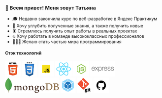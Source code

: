 ### 👋 Всем привет! Меня зовут Татьяна

* 🎓 Недавно закончила курс по веб-разработке в Яндекс Практикум
* 🔭 Хочу углубить полученные знания, а также получить новые 
* ♜  Стремлюсь получить опыт работы в реальных проектах
* 🔝 Хочу работать в команде высококлассных профессионалов
* 👩🏼‍💻 Желаю стать частью мира программирования 

#### Стэк технологий
![](html.png)
![](css.png)
![](js.png)
![](react.png)
![](nodejs.png)
![](express.png)
![](mongodb.png)
![](webpack.png)
![](git.png)
![](github.png)

<!--
**tatiana-pavlova/tatiana-pavlova** is a ✨ _special_ ✨ repository because its `README.md` (this file) appears on your GitHub profile.

Here are some ideas to get you started:

- 🔭 I’m currently working on ...
- 🌱 I’m currently learning ...
- 👯 I’m looking to collaborate on ...
- 🤔 I’m looking for help with ...
- 💬 Ask me about ...
- 📫 How to reach me: ...
- 😄 Pronouns: ...
- ⚡ Fun fact: ...
-->
